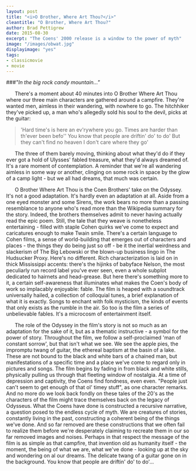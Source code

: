 ```yaml
---
layout: post
title: "<i>O Brother, Where Art Thou?</i>"
cleantitle: "O Brother, Where Art Thou?"
author: Brad Pettigrew
date: 2015-08-30
excerpt: "The Coens' 2000 release is a window to the power of myth"
image: "/images/obwat.jpg"
displayimage: "yes"
tags:
- classicmovie
- movie
---
```

###*"In the big rock candy mountain..."*
<br>

&nbsp;&nbsp;&nbsp;&nbsp;&nbsp;&nbsp;There's a moment about 40 minutes into O Brother Where Art Thou where our three main characters are gathered around a campfire. They're wanted men, aimless in their wandering, with nowhere to go. The hitchhiker they've picked up, a man who's allegedly sold his soul to the devil, picks at the guitar:

> 'Hard time's is here an ev'rywhere you go. 
> Times are harder than th'ever been befo'' 
> You know that people are driftin' do' to do'
> But they can't find no heaven
> I don't care where they go'

&nbsp;&nbsp;&nbsp;&nbsp;&nbsp;&nbsp;The three of them barely moving, thinking about what they'd do if they ever got a hold of Ulysses' fabled treasure, what they'd always dreamed of. It's a rare moment of contemplation. A reminder that we're all wandering aimless in some way or another, clinging on some rock in space by the glow of a camp light - but we all had dreams, that much was certain.
	
&nbsp;&nbsp;&nbsp;&nbsp;&nbsp;&nbsp;O Brother Where Art Thou is the Coen Brothers' take on the Odyssey. It's not a good adaptation. It's hardly even an adaptation at all. Aside from a one eyed monster and some Sirens, the work bears no more than a passing resemblance to anyone who's read more than the Wikipedia summary for the story. Indeed, the brothers themselves admit to never having actually read the epic poem. Still, the tale that they weave is nonetheless entertaining - filled with staple Cohen quirks we've come to expect and caricatures enough to make Twain smile. There's a certain language to Cohen films, a sense of world-building that emerges out of characters and places - the things they do being just so off - be it the inertial weirdness and slackerism of The Big Lebowski or the blown-up business lingo in The Hudsucker Proxy. Here's no different. Rich characterization is laid on in thick Mississippi accents: there's the hijinks of babyface Nelson, the most peculiarly run record label you've ever seen, even a whole subplot dedicated to hairnets and head-grease. But here there's something more to it, a certain self-awareness that illuminates what makes the Coen's body of work so implacably enjoyable: fable. The film is heaped with a soundtrack universally hailed, a collection of colloquial tunes, a brief explanation of what it is exactly. Songs to enchant with folk mysticism, the kinds of events that only exists as the rumble in the air. So too is the film a series of unbelievable fables. It's a microcosm of entertainment itself.
	
&nbsp;&nbsp;&nbsp;&nbsp;&nbsp;&nbsp;The role of the Odyssey in the film's story is not so much as an adaptation for the sake of it, but as a thematic instructive - a symbol for the power of story. Throughout the film, we follow a self-proclaimed 'man of constant sorrow', but that isn't what we see. We see the apple pies, the impromptu twang of guitar, the ethereal baptism at the basin of a lake. These are not bound to the black and white bars of a chained man, but manifestations of a specific time and a place we've come to regard only in pictures and songs. The film begins by fading in from black and white stills, physically pulling us through that fleeting window of nostalgia. At a time of depression and captivity, the Coens find fondness, even even. "People just can't seem to get enough of that ol' timey stuff", as one character remarks. And no more do we look back fondly on these tales of the 20's as the characters of the film might trace themselves back on the legacy of Odysseus. What the Coens have done is constructed a recursive narrative, a question posed to the endless cycle of myth. We are creatures of stories, constantly living in the past, constructing a coherent being of the things we've done. And so far removed are these constructions that we often fail to realize them before we're desperately claiming to recreate them in our so far removed images and noises. Perhaps in that respect the message of the film is as simple as that campfire, that invention old as humanity itself - the moment, the being of what we are, what we've done - looking up at the sky and wondering on al our dreams. The delicate twang of a guitar gone on in the background. You know that people are driftin' do' to do'...
